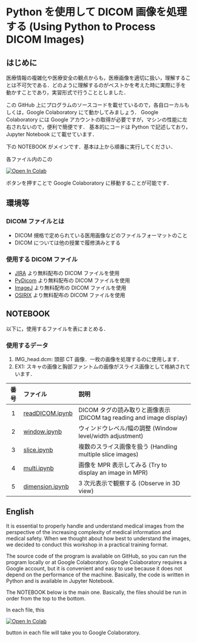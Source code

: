 # Python を使用して DICOM 画像を処理する (Using Python to Process DICOM Images)

## はじめに

医療情報の複雑化や医療安全の観点からも，医療画像を適切に扱い，理解することは不可欠である．どのように理解するのがベストかを考えた時に実際に手を動かすことであり，実習形式で行うこととしました．

この GitHub 上にプログラムのソースコードを載せているので，各自ローカルもしくは，Google Colaboratory にて動かしてみましょう．
Google Colaboratory には Google アカウントの取得が必要ですが，マシンの性能に左右されないので，便利で簡便です．
基本的にコードは Python で記述しており，Jupyter Notebook にて載せています．

下の NOTEBOOK がメインです．基本は上から順番に実行してください．

各ファイル内のこの

[![Open In Colab](https://colab.research.google.com/assets/colab-badge.svg)](http://colab.research.google.com/github/ryskks/blob/usedicom/blob/main/readDICOM.ipynb>)

ボタンを押すことで Google Colaboratory に移動することが可能です．

## 環境等

### DICOM ファイルとは
 - DICOM 規格で定められている医用画像などのファイルフォーマットのこと
 - DICOM については他の授業で履修済みとする

### 使用する DICOM ファイル
 - [JIRA](https://www.jira-net.or.jp/dicom/dicom_data_01_02.html) より無料配布の DICOM ファイルを使用
 - [PyDicom](https://github.com/pydicom/pydicom/tree/master/pydicom/data/test_files) より無料配布の DICOM ファイルを使用
 - [ImageJ](https://imagej.nih.gov/ij/images/) より無料配布の DICOM ファイルを使用
 - [OSIRIX](http://www.osirix-viewer.com/resources/dicom-image-library/) より無料配布の DICOM ファイルを使用

## NOTEBOOK

以下に，使用するファイルを表にまとめる．

### 使用するデータ

1. IMG_head.dcm: 頭部 CT 画像．一枚の画像を処理するのに使用します．
2. EX1: スキャの画像と胸部ファントムの画像がスライス画像として格納されています． 

|  番号 | ファイル | 説明 |
| :---: | :--- | :--- |
| 1 | [readDICOM.ipynb](https://github.com/ryskks/usedicom/blob/main/readDICOM.ipynb) | DICOM タグの読み取りと画像表示 (DICOM tag reading and image display) |
| 2 | [window.ipynb](https://github.com/ryskks/usedicom/blob/main/window.ipynb) | ウィンドウレベル/幅の調整 (Window level/width adjustment) |
| 3 | [slice.ipynb](https://github.com/ryskks/usedicom/blob/main/slice.ipynb) | 複数のスライス画像を扱う (Handling multiple slice images) |
| 4 | [multi.ipynb](https://github.com/ryskks/usedicom/blob/main/multi.ipynb) | 画像を MPR 表示してみる (Try to display an image in MPR) |
| 5 | [dimension.ipynb](https://github.com/ryskks/usedicom/blob/main/dimension.ipynb) | 3 次元表示で観察する (Observe in 3D view) |


## English

It is essential to properly handle and understand medical images from the perspective of the increasing complexity of medical information and medical safety. When we thought about how best to understand the images, we decided to conduct this workshop in a practical training format.

The source code of the program is available on GitHub, so you can run the program locally or at Google Colaboratory.
Google Colaboratory requires a Google account, but it is convenient and easy to use because it does not depend on the performance of the machine.
Basically, the code is written in Python and is available in Jupyter Notebook.

The NOTEBOOK below is the main one. Basically, the files should be run in order from the top to the bottom.

In each file, this

[![Open In Colab](https://colab.research.google.com/assets/colab-badge.svg)](http://colab.research.google.com/github/ryskks/blob/usedicom/blob/main/readDICOM.ipynb>)

button in each file will take you to Google Colaboratory.
